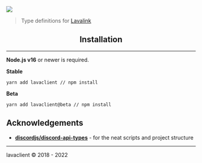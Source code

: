 <img src="https://i.imgur.com/LvsojLc.png" align="center">

> Type definitions for [Lavalink](https://github.com/freyacodes/lavalink)

<h2 align="center">Installation</h2>

---

**Node.js v16** or newer is required.

**Stable**

```shell
yarn add lavaclient // npm install
```

**Beta**

```shell
yarn add lavaclient@beta // npm install
```

## Acknowledgements

- [**discordjs/discord-api-types**](https://github.com/discordjs/discord-api-types) - for the neat scripts and project structure

---

lavaclient © 2018 - 2022
